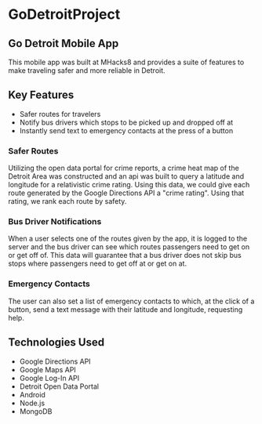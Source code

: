 # GoDetroitProject

## Go Detroit Mobile App
This mobile app was built at MHacks8 and provides a suite of features to make traveling safer and more reliable in Detroit.

## Key Features
* Safer routes for travelers
* Notify bus drivers which stops to be picked up and dropped off at
* Instantly send text to emergency contacts at the press of a button

### Safer Routes
Utilizing the open data portal for crime reports, a crime heat map of the Detroit Area was constructed and an api was built
to query a latitude and longitude for a relativistic crime rating. Using this data, we could give each route generated
by the Google Directions API a "crime rating". Using that rating, we rank each route by safety.

### Bus Driver Notifications
When a user selects one of the routes given by the app, it is logged to the server and the bus driver can see which routes
passengers need to get on or get off of. This data will guarantee that a bus driver does not skip bus stops where passengers
need to get off at or get on at.

### Emergency Contacts
The user can also set a list of emergency contacts to which, at the click of a button, send a text message with their latitude
and longitude, requesting help.

## Technologies Used
* Google Directions API
* Google Maps API
* Google Log-In API
* Detroit Open Data Portal
* Android
* Node.js
* MongoDB
